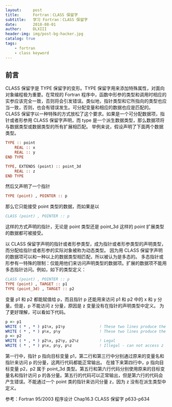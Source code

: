 ```yaml
---
layout:     post
title:      Fortran：CLASS 保留字
subtitle:   学习 Fortran：CLASS 保留字
date:       2018-08-01
author:     DLXIII
header-img: img/post-bg-hacker.jpg
catalog: true
tags:
    - fortran
    - class keyword
---
```



## 前言

CLASS 保留字是 TYPE 保留字的变形。TYPE 保留字用来添加特殊属性，对面向对象编程极为重要。在常规的 Fortran 程序中，函数中形参的类型和调用时相应的实参应该完全一致，否则将会引发错误。类似地，指针类型和它所指向的类型也应当一致，否则，也会有错误发生。可分配变量和相应的数据也应是匹配的。
CLASS 保留字以一种特殊的方式放松了这个要求。如果是一个可分配数据项，指针或者形参用 CLASS 保留字声明，而 type 是一个派生数据类型，那么数据项将与数据类型或数据类型的所有扩展相匹配。
举例来说，假设声明了下面两个数据类型。


<!--more-->


~~~ fortran
TYPE :: point
    REAL :: x
    REAL :: y
END TYPE

TYPE, EXTENDS (point) :: point_3d
    REAL :: z
END TYPE
~~~

然后又声明了一个指针

~~~ fortran
TYPE (point) , POINTER :: p
~~~

那么它只能接受 point 类型的数据，而如果是以

~~~ fortran
CLASS (point) , POINTER :: p
~~~

这样的方式声明的指针，无论是 point 类型还是 point_3d 这样的 point 扩展类型的数据都可被接受。

以 CLASS 保留字声明的指针或者形参类型，成为指针或者形参类型的声明类型，而分配给指针或者形参的实际对象被称为动态类型。
因为用 CLASS 保留字声明的数据项可以和一种以上的数据类型相匹配，所以被认为是多态的。
多态指针或形参有一特殊的限制：仅能用他们来访问声明类型的数据项。扩展的数据项不能用多态指针访问。例如，如下的类型定义：

~~~ fortran
CLASS (point) , POINTER :: p
TYPE (point) , TARGET :: p1
TYPE (point_3d) , TARGET :: p2
~~~

变量 p1 和 p2 都能赋值给 p，而且指针 p 还能用来访问 p1 和 p2 中的 x 和 y 分量。但是，p 不能访问 z 分量，原因是 z 变量没有在指针的声明类型中定义。
为了更好理解，可以看如下代码。

~~~ fortran
p => p1
WRITE ( * , * ) p1%x, p1%y               ! These two lines produce the same output
WRITE ( * , * ) p%x, p%y                 ! These two lines produce the same output
p => p2
WRITE ( * , * ) p2%x, p2%y, p2%z         ! Legal
WRITE ( * , * ) p%x, p%y, p%z            ! Illegal - can not access z
~~~

第一行中，指针 p 指向目标变量 p1，第二行和第三行中分别通过原来的变量名和指针来访问 p 的分量，这两行代码都能正常输出。
在接下来第四行中，p 指向目标变量 p2，p2 属于 point_3d 类型。第五行和第六行代码分别使用原来的目标变量名和指针访问 p 的各分量。第五行的代码可以正常输出，但是第六行的代码会产生错误。不能通过一个 point 类的指针来访问分量 z，因为 z 没有在派生类型中定义。

参考：Fortran 95/2003 程序设计
Chap16.3 CLASS 保留字 p633-p634